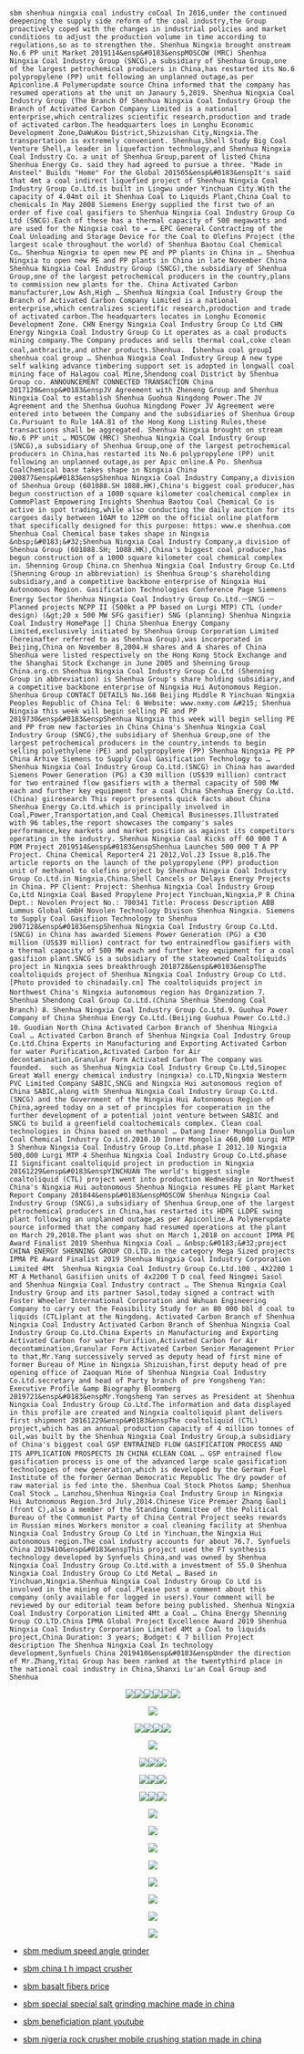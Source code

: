 
```
sbm shenhua ningxia coal industry coCoal In 2016,under the continued deepening the supply side reform of the coal industry,the Group proactively coped with the changes in industrial policies and market conditions to adjust the production volume in time according to regulations,so as to strengthen the. Shenhua Ningxia brought onstream No.6 PP unit Market 2019114&ensp&#0183&enspMOSCOW (MRC) Shenhua Ningxia Coal Industry Group (SNCG),a subsidiary of Shenhua Group,one of the largest petrochemical producers in China,has restarted its No.6 polypropylene (PP) unit following an unplanned outage,as per Apiconline.A Polymerupdate source China informed that the company has resumed operations at the unit on Janaury 5,2019. Shenhua Ningxia Coal Industry Group (The Branch Of Shenhua Ningxia Coal Industry Group the Branch of Activated Carbon Company Limited is a national enterprise,which centralizes scientific research,production and trade of activated carbon.The headquarters loes in Longhu Economic Development Zone,DaWuKou District,Shizuishan City,Ningxia.The transportation is extremely convenient. Shenhua,Shell Study Big Coal Venture Shell,a leader in liquefaction technology,and Shenhua Ningxia Coal Industry Co. a unit of Shenhua Group,parent of listed China Shenhua Energy Co. said they had agreed to pursue a three. "Made in Ansteel" Builds "Home" For the Global 201565&ensp&#0183&enspIt's said that 4mt a coal indirect liquefied project of Shenhua Ningxia Coal Industry Group Co.Ltd.is built in Lingwu under Yinchuan City.With the capacity of 4.04mt oil it Shenhua Coal to Liquids Plant,China Coal to chemicals In May 2008 Siemens Energy supplied the first two of an order of five coal gasifiers to Shenhua Ningxia Coal Industry Group Co Ltd (SNCG).Each of these has a thermal capacity of 500 megawatts and are used for the Ningxia coal to = … EPC General Contracting of the Coal Unloading and Storage Device for the Coal to Olefins Project (the largest scale throughout the world) of Shenhua Baotou Coal Chemical Co… Shenhua Ningxia to open new PE and PP plants in China in … Shenhua Ningxia to open new PE and PP plants in China in late November China Shenhua Ningxia Coal Industry Group (SNCG),the subsidiary of Shenhua Group,one of the largest petrochemical producers in the country,plans to commission new plants for the. China Activated Carbon manufacturer,Low Ash,High … Shenhua Ningxia Coal Industry Group the Branch of Activated Carbon Company Limited is a national enterprise,which centralizes scientific research,production and trade of activated carbon.The headquarters locates in Longhu Economic Development Zone. CHN Energy Ningxia Coal Industry Group Co Ltd CHN Energy Ningxia Coal Industry Group Co Lt operates as a coal products mining company.The Company produces and sells thermal coal,coke clean coal,anthracite,and other products.Shenhua. 【shenhua coal group】 shenhua coal group … Shenhua Ningxia Coal Industry Group A new type self walking advance timbering support set is adopted in longwall coal mining face of Halagou coal Mine,Shendong coal District by Shenhua Group co. ANNOUNCEMENT CONNECTED TRANSACTION China 2017120&ensp&#0183&enspJV Agreement with Zheneng Group and Shenhua Ningxia Coal to establish Shenhua Guohua Ningdong Power.The JV Agreement and the Shenhua Guohua Ningdong Power JV Agreement were entered into between the Company and the subsidiaries of Shenhua Group Co.Pursuant to Rule 14A.81 of the Hong Kong Listing Rules,these transactions shall be aggregated. Shenhua Ningxia brought on stream No.6 PP unit … MOSCOW (MRC) Shenhua Ningxia Coal Industry Group (SNCG),a subsidiary of Shenhua Group,one of the largest petrochemical producers in China,has restarted its No.6 polypropylene (PP) unit following an unplanned outage,as per Apic online.A Po. Shenhua CoalChemical base takes shape in Ningxia China 200877&ensp&#0183&enspShenhua Ningxia Coal Industry Company,a division of Shenhua Group (601088.SH 1088.HK),China's biggest coal producer,has begun construction of a 1000 square kilometer coalchemical complex in CommoPlast Empowering Insights Shenhua Baotou Coal Chemical Co is active in spot trading,while also conducting the daily auction for its cargoes daily between 10AM to 12PM on the official online platform that specifically designed for this purpose: https: www.e shenhua.com Shenhua Coal Chemical base takes shape in Ningxia &nbsp;&#0183;&#32;Shenhua Ningxia Coal Industry Company,a division of Shenhua Group (601088.SH; 1088.HK),China's biggest coal producer,has begun construction of a 1000 square kilometer coal chemical complex in. Shenning Group China.cn Shenhua Ningxia Coal Industry Group Co.Ltd (Shenning Group in abbreviation) is Shenhua Group's shareholding subsidiary,and a competitive backbone enterprise of Ningxia Hui Autonomous Region. Gasification Technologies Conference Page Siemens Energy Sector Shenhua Ningxia Coal Industry Group Co.Ltd.ￚSNCG ￚ Planned projects NCPP II (500kt a PP based on Lurgi MTP) CTL (under design) (&gt;20 x 500 MW SFG gasifier) SNG (planning) Shenhua Ningxia Coal Industry HomePage [] China Shenhua Energy Company Limited,exclusively initiated by Shenhua Group Corporation Limited (hereinafter referred to as Shenhua Group),was incorporated in Beijing,China on November 8,2004.H shares and A shares of China Shenhua were listed respectively on the Hong Kong Stock Exchange and the Shanghai Stock Exchange in June 2005 and Shenning Group China.org.cn Shenhua Ningxia Coal Industry Group Co.Ltd (Shenning Group in abbreviation) is Shenhua Group's share holding subsidiary,and a competitive backbone enterprise of Ningxia Hui Autonomous Region. Shenhua Group CONTACT DETAILS No.168 Beijing Middle R Yinchuan Ningxia Peoples Republic of China Tel: 6 Website: www.nxmy.com &#215; Shenhua Ningxia this week will begin selling PE and PP 2019730&ensp&#0183&enspShenhua Ningxia this week will begin selling PE and PP from new factories in China China's Shenhua Ningxia Coal Industry Group (SNCG),the subsidiary of Shenhua Group,one of the largest petrochemical producers in the country,intends to begin selling polyethylene (PE) and polypropylene (PP) Shenhua Ningxia PE PP China Arhive Siemens to Supply Coal Gasification Technology to … Shenhua Ningxia Coal Industry Group Co.Ltd.(SNCG) in China has awarded Siemens Power Generation (PG) a €30 million (US$39 million) contract for two entrained flow gasifiers with a thermal capacity of 500 MW each and further key equipment for a coal China Shenhua Energy Co.Ltd.(China) giiresearch This report presents quick facts about China Shenhua Energy Co.Ltd.which is principally involved in Coal,Power,Transportation,and Coal Chemical Businesses.Illustrated with 96 tables,the report showcases the company's sales performance,key markets and market position as against its competitors operating in the industry. Shenhua Ningxia Coal Kicks off 60 000 T A POM Project 2019514&ensp&#0183&enspShenhua Launches 500 000 T A PP Project. China Chemical Reporter4 21 2012,Vol.23 Issue 8,p16.The article reports on the launch of the polypropylene (PP) production unit of methanol to olefins project by Shenhua Ningxia Coal Industry Group Co.Ltd.in Ningxia,China.Shell Cancels or Delays Energy Projects in China. PP Client: Project: Shenhua Ningxia Coal Industry Group Co,Ltd Ningxia Coal Based Propylene Project Yinchuan,Ningxia,P R China Dept.: Novolen Project No.: 700341 Title: Process Description ABB Lummus Global GmbH Novolen Technology Divison Shenhua Ningxia. Siemens to Supply Coal Gasifiion Technology to Shenhua 2007128&ensp&#0183&enspShenhua Ningxia Coal Industry Group Co.Ltd.(SNCG) in China has awarded Siemens Power Generation (PG) a €30 million (US$39 million) contract for two entrainedflow gasifiers with a thermal capacity of 500 MW each and further key equipment for a coal gasifiion plant.SNCG is a subsidiary of the stateowned Coaltoliquids project in Ningxia sees breakthrough 2018728&ensp&#0183&enspThe coaltoliquids project of Shenhua Ningxia Coal Industry Group Co Ltd.[Photo provided to chinadaily.cn] The coaltoliquids project in Northwest China's Ningxia autonomous region has Organization 7．Shenhua Shendong Coal Group Co.Ltd.(China Shenhua Shendong Coal Branch) 8．Shenhua Ningxia Coal Industry Group Co.Ltd.9．Guohua Power Company of China Shenhua Energy Co.Ltd.(Beijing Guohua Power Co.Ltd.) 10．Guodian North China Activated Carbon Branch of Shenhua Ningxia Coal … Activated Carbon Branch of Shenhua Ningxia Coal Industry Group Co.Ltd.China Experts in Manufacturing and Exporting Activated Carbon for water Purification,Activated Carbon for Air decontamination,Granular Form Activated Carbon The company was founded.  such as Shenhua Ningxia Coal Industry Group Co.Ltd,Sinopec Great Wall energy chemical industry (ningxia) co.LTD,Ningxia Western PVC Limited Company SABIC,SNCG and Ningxia Hui autonomous region of China SABIC,along with Shenhua Ningxia Coal Industry Group Co.Ltd.(SNCG) and the Government of the Ningxia Hui Autonomous Region of China,agreed today on a set of principles for cooperation in the further development of a potential joint venture between SABIC and SNCG to build a greenfield coaltochemicals complex. Clean coal technologies in China based on methanol … Datang Inner Mongolia Duolun Coal Chemical Industry Co.Ltd.2010.10 Inner Mongolia 460,000 Lurgi MTP 3 Shenhua Ningxia Coal Industry Group Co.Ltd.phase I 2012.10 Ningxia 500,000 Lurgi MTP 4 Shenhua Ningxia Coal Industry Group Co.Ltd.phase II Significant coaltoliquid project in production in Ningxia 20161229&ensp&#0183&enspYINCHUAN The world's biggest single coaltoliquid (CTL) project went into production Wednesday in Northwest China's Ningxia Hui autonomous Shenhua Ningxia resumes PE plant Market Report Company 201844&ensp&#0183&enspMOSCOW Shenhua Ningxia Coal Industry Group (SNCG),a subsidiary of Shenhua Group,one of the largest petrochemical producers in China,has restarted its HDPE LLDPE swing plant following an unplanned outage,as per Apiconline.A Polymerupdate source informed that the company had resumed operations at the plant on March 29,2018.The plant was shut on March 1,2018 on account IPMA PE Award Finalist 2019 Shenhua Ningxia Coal … &nbsp;&#0183;&#32;project CHINA ENERGY SHENNING GROUP CO.LTD.in the category Mega Sized projects IPMA PE Award Finalist 2019 Shenhua Ningxia Coal Industry Corporation Limited 4Mt  Shenhua Ningxia Coal Industry Group Co.Ltd.100 、4X2200 1 MT A Methanol Gasifiion units of 4x2200 T D coal feed Ningmei Sasol and Shenhua Ningxia Coal Industry contract … The Shenua Ningxia Coal Industry Group and its partner Sasol,today signed a contract with Foster Wheeler International Corporation and Wuhuan Engineering Company to carry out the Feasibility Study for an 80 000 bbl d coal to liquids (CTL)plant at the Ningdong. Activated Carbon Branch of Shenhua Ningxia Coal Industry Activated Carbon Branch of Shenhua Ningxia Coal Industry Group Co.Ltd.China Experts in Manufacturing and Exporting Activated Carbon for water Purifiion,Activated Carbon for Air decontamination,Granular Form Activated Carbon Senior Management Prior to that,Mr.Yang successively served as deputy head of first mine of former Bureau of Mine in Ningxia Shizuishan,first deputy head of pre opening office of Zaoquan Mine of Shenhua Ningxia Coal Industry Co.Ltd.secretary and head of Party branch of pre Yongsheng Yan: Executive Profile &amp Biography Bloomberg 2019721&ensp&#0183&enspMr.Yongsheng Yan serves as President at Shenhua Ningxia Coal Industry Group Co.Ltd.The information and data displayed in this profile are created and Ningxia coaltoliquid plant delivers first shipment 20161229&ensp&#0183&enspThe coaltoliquid (CTL) project,which has an annual production capacity of 4 million tonnes of oil,was built by the Shenhua Ningxia Coal Industry Group,a subsidiary of China's biggest coal GSP ENTRAINED FLOW GASIFICATION PROCESS AND ITS APPLICATION PROSPECTS IN CHINA 《CLEAN COAL … GSP entrained flow gasification process is one of the advanced large scale gasification technologies of new generation,which is developed by the German Fuel Institute of the former German Democratic Republic The dry powder of raw material is fed into the. Shenhua Coal Stock Photos &amp; Shenhua Coal Stock … Lanzhou,Shenhua Ningxia Coal Industry Group in Ningxia Hui Autonomous Region.3rd July,2014.Chinese Vice Premier Zhang Gaoli (front C),also a member of the Standing Committee of the Political Bureau of the Communist Party of China Central Project seeks rewards in Russian mines Workers monitor a coal cleaning facility at Shenhua Ningxia Coal Industry Group Co Ltd in Yinchuan,the Ningxia Hui autonomous region.The coal industry accounts for about 76.7. Synfuels China 2019410&ensp&#0183&enspThis project used the FT synthesis technology developed by Synfuels China,and was owned by Shenhua Ningxia Coal Industry Group Co.Ltd.with a investment of 55.0 Shenhua Ningxia Coal Industry Group Co Ltd Metal … Based in Yinchuan,Ningxia.Shenhua Ningxia Coal Industry Group Co Ltd is involved in the mining of coal.Please post a comment about this company (only available for logged in users).Your comment will be reviewed by our editorial team before being published. Shenhua Ningxia Coal Industry Corporation Limited 4Mt a Coal … China Energy Shenning Group CO.LTD.China IPMA Global Project Excellence Award 2019 Shenhua Ningxia Coal Industry Corporation Limited 4Mt a Coal to liquids project,China Duration: 3 years; Budget: € 7 billion Project description The Shenhua Ningxia Coal In technology development,Synfuels China 2019410&ensp&#0183&enspUnder the direction of Mr.Zhang,Yitai Group has been ranked at the twentythird place in the national coal industry in China,Shanxi Lu'an Coal Group and Shenhua 
```

<div align="center">
  
<a rel="nofollow" href="https://m.shibang-china.com?f=github&k=sbm+shenhua+ningxia+coal+industry+co"><img src="https://static.shibang-china.com/en/l.png"></a><img src="https://static.shibang-china.com/en/hw.png"><a rel="nofollow" href="https://m.shibang-china.com/product/?f=github&k=sbm+shenhua+ningxia+coal+industry+co"><img src="https://static.shibang-china.com/en/p.png"></a><a rel="nofollow" href="https://m.shibang-china.com/cases/?f=github&k=sbm+shenhua+ningxia+coal+industry+co"><img src="https://static.shibang-china.com/en/c.png"></a><a rel="nofollow" href="https://m.shibang-china.com/news/?f=github&k=sbm+shenhua+ningxia+coal+industry+co"><img src="https://static.shibang-china.com/en/n.png"></a><a rel="nofollow" href="https://m.shibang-china.com?f=github&k=sbm+shenhua+ningxia+coal+industry+co"><img src="https://static.shibang-china.com/en/m.png"></a>

<a rel="nofollow" href="https://m.shibang-china.com/product/?f=github&k=sbm+shenhua+ningxia+coal+industry+co"><img src="https://static.shibang-china.com/en/b.jpg"></a>
  
<a rel="nofollow" href="https://m.shibang-china.com/solution-aggregate.html?f=github&k=sbm+shenhua+ningxia+coal+industry+co"><img src="https://static.shibang-china.com/en/a.jpg"></a><a rel="nofollow" href="https://m.shibang-china.com/solution-mine.html?f=github&k=sbm+shenhua+ningxia+coal+industry+co"><img src="https://static.shibang-china.com/en/m.jpg"></a><a rel="nofollow" href="https://m.shibang-china.com/solution-mill.html?f=github&k=sbm+shenhua+ningxia+coal+industry+co"><img src="https://static.shibang-china.com/en/g.jpg"></a><a rel="nofollow" href="https://m.shibang-china.com/solution-epc.html?f=github&k=sbm+shenhua+ningxia+coal+industry+co"><img src="https://static.shibang-china.com/en/e.jpg"></a>

<a rel="nofollow" href="https://m.shibang-china.com/product/?f=github&k=sbm+shenhua+ningxia+coal+industry+co"><img src="https://static.shibang-china.com/en/a-p.png"></a>

<a rel="nofollow" href="https://m.shibang-china.com/product/crusher/c6x.html?f=github&k=sbm+shenhua+ningxia+coal+industry+co"><img src="https://static.shibang-china.com/en/j.jpg"></a><a rel="nofollow" href="https://m.shibang-china.com/product/crusher/ci5x.html?f=github&k=sbm+shenhua+ningxia+coal+industry+co"><img src="https://static.shibang-china.com/en/i.jpg"></a><a rel="nofollow" href="https://m.shibang-china.com/product/crusher/hst.html?f=github&k=sbm+shenhua+ningxia+coal+industry+co"><img src="https://static.shibang-china.com/en/c.jpg"></a>

<a rel="nofollow" href="https://m.shibang-china.com/product/mill/mtw.html?f=github&k=sbm+shenhua+ningxia+coal+industry+co"><img src="https://static.shibang-china.com/en/mtw.jpg"></a><a rel="nofollow" href="https://m.shibang-china.com/product/mill/scm.html?f=github&k=sbm+shenhua+ningxia+coal+industry+co"><img src="https://static.shibang-china.com/en/scm.jpg"></a><a rel="nofollow" href="https://m.shibang-china.com/product/mill/lm.html?f=github&k=sbm+shenhua+ningxia+coal+industry+co"><img src="https://static.shibang-china.com/en/lm.jpg"></a>

<a rel="nofollow" href="https://m.shibang-china.com/product/sand/vsi6x.html?f=github&k=sbm+shenhua+ningxia+coal+industry+co"><img src="https://static.shibang-china.com/en/6x.jpg"></a><a rel="nofollow" href="https://m.shibang-china.com/product/sand/vu.html?f=github&k=sbm+shenhua+ningxia+coal+industry+co"><img src="https://static.shibang-china.com/en/vu.jpg"></a><a rel="nofollow" href="https://m.shibang-china.com/product/mobile/klun.html?f=github&k=sbm+shenhua+ningxia+coal+industry+co"><img src="https://static.shibang-china.com/en/k.jpg"></a>

<a rel="nofollow" href="https://m.shibang-china.com/cases/?f=github&k=sbm+shenhua+ningxia+coal+industry+co"><img src="https://static.shibang-china.com/en/case.png"></a>

<a rel="nofollow" href="https://m.shibang-china.com/cases/aggregate/202.html?f=github&k=sbm+shenhua+ningxia+coal+industry+co"><img src="https://static.shibang-china.com/en/c-1.jpg"></a>

<a rel="nofollow" href="https://m.shibang-china.com/cases/aggregate/203.html?f=github&k=sbm+shenhua+ningxia+coal+industry+co"><img src="https://static.shibang-china.com/en/c-2.jpg"></a>

<a rel="nofollow" href="https://m.shibang-china.com/cases/mill/123.html?f=github&k=sbm+shenhua+ningxia+coal+industry+co"><img src="https://static.shibang-china.com/en/c-3.jpg"></a>

<a rel="nofollow" href="https://m.shibang-china.com/contact_us.html?f=github&k=sbm+shenhua+ningxia+coal+industry+co"><img src="https://static.shibang-china.com/en/contact.png"></a>

<a rel="nofollow" href="https://swt.shibang-china.com/?f=github&k=sbm+shenhua+ningxia+coal+industry+co"><img src="https://static.shibang-china.com/en/chat.png"></a>

<a rel="nofollow" href="https://whatsapp.shibangsoft.com/WhatsApp.php?f=github&k=sbm+shenhua+ningxia+coal+industry+co"><img src="https://static.shibang-china.com/en/whatsapp.png"></a>

<a rel="nofollow" href="https://m.shibang-china.com/?f=github&k=sbm+shenhua+ningxia+coal+industry+co"><img src="https://static.shibang-china.com/en/website.png"></a>

</div>


* [sbm medium speed angle grinder](sbm%20medium%20speed%20angle%20grinder.md)

* [sbm china t h impact crusher](sbm%20china%20t%20h%20impact%20crusher.md)

* [sbm basalt fibers price](sbm%20basalt%20fibers%20price.md)

* [sbm special special salt grinding machine made in china](sbm%20special%20special%20salt%20grinding%20machine%20made%20in%20china.md)

* [sbm beneficiation plant youtube](sbm%20beneficiation%20plant%20youtube.md)

* [sbm nigeria rock crusher mobile crushing station made in china](sbm%20nigeria%20rock%20crusher%20mobile%20crushing%20station%20made%20in%20china.md)